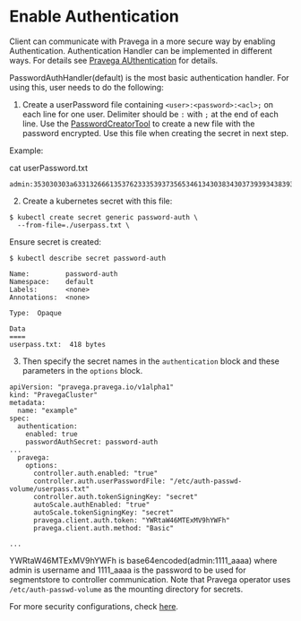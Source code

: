# Enable Authentication

Client can communicate with Pravega in a more secure way by enabling Authentication.
Authentication Handler can be implemented in different ways. For details see [Pravega AUthentication](https://github.com/pravega/pravega/blob/master/documentation/src/docs/auth/auth-plugin.md) for details.

PasswordAuthHandler(default) is the most basic authentication handler.
For using this, user needs to do the following:

1. Create a userPassword file containing `<user>:<password>:<acl>;` on each line for one user.
Delimiter should be `:` with `;` at the end of each line.
Use the   [PasswordCreatorTool](https://github.com/pravega/pravega/blob/master/controller/src/test/java/io/pravega/controller/auth/PasswordFileCreatorTool.java) to create a new file with the password encrypted. Use this file when creating the secret in next step.

Example:

cat userPassword.txt
```
admin:353030303a633132666135376233353937356534613430383430373939343839333733616463363433616532363238653930346230333035393666643961316264616661393a3639376330623663396634343864643262663335326463653062613965336439613864306264323839633037626166663563613166333733653631383732353134643961303435613237653130353633633031653364366565316434626534656565636335663666306465663064376165313765646263656638373764396361:*,READ_UPDATE;
```

2. Create a kubernetes secret with this file:

```
$ kubectl create secret generic password-auth \
  --from-file=./userpass.txt \
```

Ensure secret is created:
```
$ kubectl describe secret password-auth

Name:         password-auth
Namespace:    default
Labels:       <none>
Annotations:  <none>

Type:  Opaque

Data
====
userpass.txt:  418 bytes
```

3. Then specify the secret names in the `authentication` block and these parameters in the `options` block.

```
apiVersion: "pravega.pravega.io/v1alpha1"
kind: "PravegaCluster"
metadata:
  name: "example"
spec:
  authentication:
    enabled: true
    passwordAuthSecret: password-auth
...
  pravega:
    options:
      controller.auth.enabled: "true"
      controller.auth.userPasswordFile: "/etc/auth-passwd-volume/userpass.txt"
      controller.auth.tokenSigningKey: "secret"
      autoScale.authEnabled: "true"
      autoScale.tokenSigningKey: "secret"
      pravega.client.auth.token: "YWRtaW46MTExMV9hYWFh"
      pravega.client.auth.method: "Basic"

...
```

YWRtaW46MTExMV9hYWFh is base64encoded(admin:1111_aaaa) where admin is username and 1111_aaaa is the password to be used for segmentstore to controller communication.
Note that Pravega operator uses `/etc/auth-passwd-volume` as the mounting directory for secrets.

For more security configurations, check [here](https://github.com/pravega/pravega/blob/master/documentation/src/docs/security/pravega-security-configurations.md).
